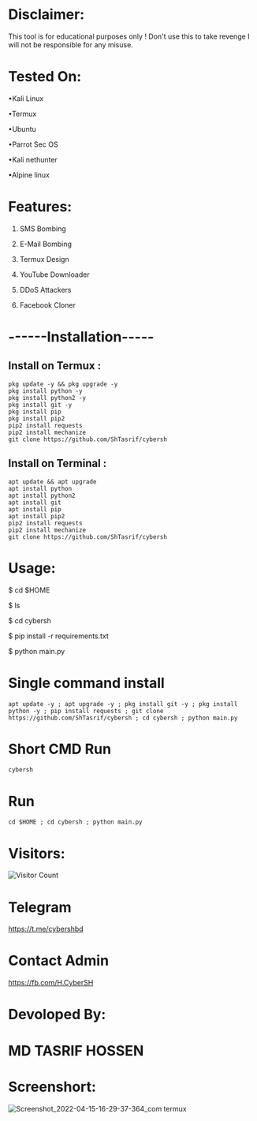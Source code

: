
# Disclaimer:
This tool is for educational purposes only ! Don't use this to take revenge I will not be responsible for any misuse.

# Tested On:
•Kali Linux

•Termux

•Ubuntu

•Parrot Sec OS

•Kali nethunter

•Alpine linux

# Features:
1. SMS Bombing

2. E-Mail Bombing

3. Termux Design

4. YouTube Downloader

5. DDoS Attackers

6. Facebook Cloner


# ------Installation-----
## Install on Termux :
```
pkg update -y && pkg upgrade -y
pkg install python -y
pkg install python2 -y
pkg install git -y
pkg install pip
pkg install pip2
pip2 install requests
pip2 install mechanize
git clone https://github.com/ShTasrif/cybersh
```
## Install on Terminal :
```
apt update && apt upgrade
apt install python
apt install python2
apt install git
apt install pip
apt install pip2
pip2 install requests
pip2 install mechanize
git clone https://github.com/ShTasrif/cybersh
```


# Usage:
$ cd $HOME

$ ls

$ cd cybersh 

$ pip install -r requirements.txt

$ python main.py


# Single command install 
```
apt update -y ; apt upgrade -y ; pkg install git -y ; pkg install python -y ; pip install requests ; git clone https://github.com/ShTasrif/cybersh ; cd cybersh ; python main.py
```
# Short CMD Run
```
cybersh
```
# Run
```
cd $HOME ; cd cybersh ; python main.py
```
# Visitors:
![Visitor Count](https://profile-counter.glitch.me/ShTasrif/count.svg)

# Telegram
https://t.me/cybershbd


# Contact Admin
https://fb.com/H.CyberSH

# Devoloped By:
# MD TASRIF HOSSEN

# Screenshort:
![Screenshot_2022-04-15-16-29-37-364_com termux](https://user-images.githubusercontent.com/85736436/163632522-59bbf320-3c08-4991-841f-e7aa2e9c1254.jpg)
